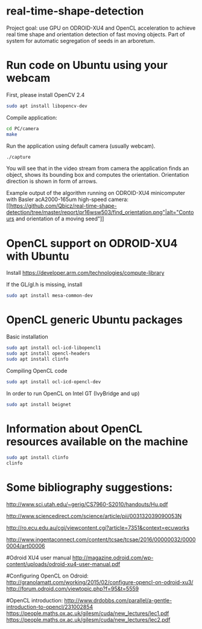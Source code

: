 # real-time-shape-detection
Project goal: use GPU on ODROID-XU4 and OpenCL acceleration to achieve real time shape and orientation detection of fast moving objects.
Part of system for automatic segregation of seeds in an arboretum.



# Run code on Ubuntu using your webcam
First, please install OpenCV 2.4
```bash
sudo apt install libopencv-dev
```
Compile application:
```bash
cd PC/camera
make
```
Run the application using default camera (usually webcam).
```bash
./capture
```
You will see that in the video stream from camera the application finds an object, shows its bounding box and computes the orientation. Orientation direction is shown in form of arrows.

Example output of the algorithm running on ODROID-XU4 minicomputer with Basler acA2000-165um high-speed camera:
[[https://github.com/Qbicz/real-time-shape-detection/tree/master/report/pr16wsw503/find_orientation.png"|alt="Contours and orientation of a moving seed"]]

# OpenCL support on ODROID-XU4 with Ubuntu
Install https://developer.arm.com/technologies/compute-library

If the GL/gl.h is missing, install
```bash
sudo apt install mesa-common-dev
```

# OpenCL generic Ubuntu packages
Basic installation
```bash
sudo apt install ocl-icd-libopencl1
sudo apt install opencl-headers
sudo apt install clinfo
```
Compiling OpenCL code
```bash
sudo apt install ocl-icd-opencl-dev
```
In order to run OpenCL on Intel GT (IvyBridge and up)
```bash
sudo apt install beignet
```

# Information about OpenCL resources available on the machine
```bash
sudo apt install clinfo
clinfo
```

# Some bibliography suggestions:
http://www.sci.utah.edu/~gerig/CS7960-S2010/handouts/Hu.pdf

http://www.sciencedirect.com/science/article/pii/003132039090053N

http://ro.ecu.edu.au/cgi/viewcontent.cgi?article=7351&context=ecuworks

http://www.ingentaconnect.com/content/tcsae/tcsae/2016/00000032/00000004/art00006

#Odroid XU4 user manual
http://magazine.odroid.com/wp-content/uploads/odroid-xu4-user-manual.pdf

#Configuring OpenCL on Odroid:
http://granolamatt.com/working/2015/02/configure-opencl-on-odroid-xu3/
http://forum.odroid.com/viewtopic.php?f=95&t=5559

#OpenCL introduction:
http://www.drdobbs.com/parallel/a-gentle-introduction-to-opencl/231002854
https://people.maths.ox.ac.uk/gilesm/cuda/new_lectures/lec1.pdf
https://people.maths.ox.ac.uk/gilesm/cuda/new_lectures/lec2.pdf
